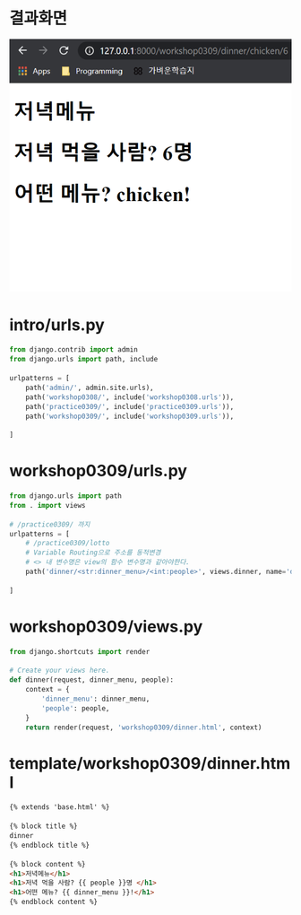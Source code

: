 # 결과화면



![image-20210309192904764](workshop0309.assets/image-20210309192904764.png)



# intro/urls.py

```python
from django.contrib import admin
from django.urls import path, include

urlpatterns = [
    path('admin/', admin.site.urls),
    path('workshop0308/', include('workshop0308.urls')),
    path('practice0309/', include('practice0309.urls')),
    path('workshop0309/', include('workshop0309.urls')),
    
]

```



# workshop0309/urls.py

```python
from django.urls import path
from . import views

# /practice0309/ 까지
urlpatterns = [
    # /practice0309/lotto
    # Variable Routing으로 주소를 동적변경
    # <> 내 변수명은 view의 함수 변수명과 같아야한다.
    path('dinner/<str:dinner_menu>/<int:people>', views.dinner, name='dinner'),
    
]
```



# workshop0309/views.py

```python
from django.shortcuts import render

# Create your views here.
def dinner(request, dinner_menu, people):
    context = {
        'dinner_menu': dinner_menu,
        'people': people,
    }
    return render(request, 'workshop0309/dinner.html', context)
```



# template/workshop0309/dinner.html

```html
{% extends 'base.html' %}

{% block title %}
dinner
{% endblock title %}

{% block content %}
<h1>저녁메뉴</h1>
<h1>저녁 먹을 사람? {{ people }}명 </h1>
<h1>어떤 메뉴? {{ dinner_menu }}!</h1>
{% endblock content %}
```

